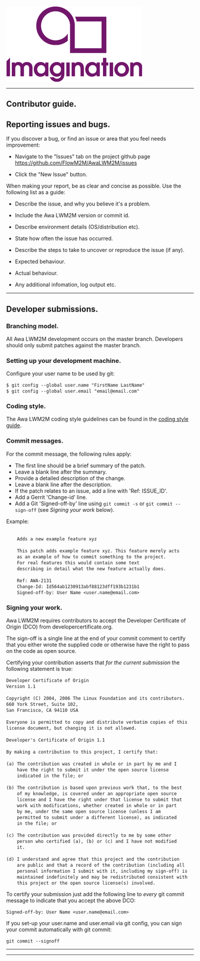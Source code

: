 
![](doc/img.png)

----

## Contributor guide.


## Reporting issues and bugs.

If you discover a bug, or find an issue or area that you feel needs improvement:

* Navigate to the "Issues" tab on the project github page https://github.com/FlowM2M/AwaLWM2M/issues  

* Click the "New Issue" button.  


When making your report, be as clear and concise as possible. Use the following list as a guide:



* Describe the issue, and why you believe it's a problem. 

* Include the Awa LWM2M version or commit id.

* Describe environment details (OS/distribution etc).

* State how often the issue has occurred.

* Describe the steps to take to uncover or reproduce the issue (if any).

* Expected behaviour.

* Actual behaviour.

* Any additional infomation, log output etc.


----


## Developer submissions.


### Branching model.

All Awa LWM2M development occurs on the master branch. Developers should only submit patches against the master branch.


### Setting up your development machine.

Configure your user name to be used by git:

    $ git config --global user.name "FirstName LastName"
    $ git config --global user.email "email@email.com"


### Coding style.

The Awa LWM2M coding style guidelines can be found in the [coding style guide](doc/coding_style.md).



### Commit messages.

For the commit message, the following rules apply:

 * The first line should be a brief summary of the patch.
 * Leave a blank line after the summary.
 * Provide a detailed description of the change.
 * Leave a blank line after the description.
 * If the patch relates to an issue, add a line with 'Ref: ISSUE_ID'.
 * Add a Gerrit 'Change-id' line.
 * Add a Git 'Signed-off-by' line using ````git commit -s```` or ````git commit --sign-off```` (see *Signing your work* below).

 Example:

````

    Adds a new example feature xyz

    This patch adds example feature xyz. This feature merely acts
    as an example of how to commit something to the project.
    For real features this would contain some text
    describing in detail what the new feature actually does.

    Ref: AWA-2131
    Change-Id: Id564ab1230913abf88123dff193b1231b1
    Signed-off-by: User Name <user.name@email.com>

````



### Signing your work.

Awa LWM2M requires contributors to accept the Developer Certificate of Origin (DCO) from developercertificate.org.

The sign-off is a single line at the end of your commit comment to certify that you either wrote the supplied code or otherwise have the right to pass on the code as open source.


Certifying your contribution asserts that *for the current submission* the following statement is true:



```
Developer Certificate of Origin
Version 1.1

Copyright (C) 2004, 2006 The Linux Foundation and its contributors.
660 York Street, Suite 102,
San Francisco, CA 94110 USA

Everyone is permitted to copy and distribute verbatim copies of this
license document, but changing it is not allowed.

Developer's Certificate of Origin 1.1

By making a contribution to this project, I certify that:

(a) The contribution was created in whole or in part by me and I
    have the right to submit it under the open source license
    indicated in the file; or

(b) The contribution is based upon previous work that, to the best
    of my knowledge, is covered under an appropriate open source
    license and I have the right under that license to submit that
    work with modifications, whether created in whole or in part
    by me, under the same open source license (unless I am
    permitted to submit under a different license), as indicated
    in the file; or

(c) The contribution was provided directly to me by some other
    person who certified (a), (b) or (c) and I have not modified
    it.

(d) I understand and agree that this project and the contribution
    are public and that a record of the contribution (including all
    personal information I submit with it, including my sign-off) is
    maintained indefinitely and may be redistributed consistent with
    this project or the open source license(s) involved.
```


To certify your submission just add the following line to *every* git commit message to indicate that you accept the above DCO:


````
Signed-off-by: User Name <user.name@email.com>

````

If you set-up your user.name and user.email via git config, you can sign your commit automatically with git commit:

````
git commit --signoff
````

----

----


